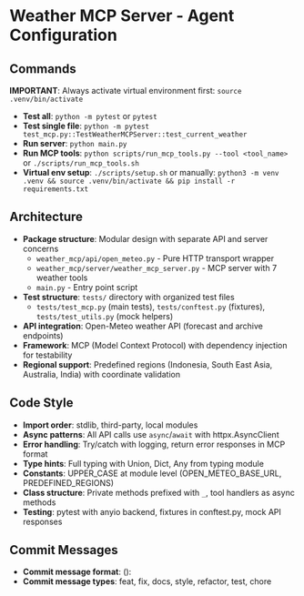 # Weather MCP Server - Agent Configuration

## Commands
**IMPORTANT**: Always activate virtual environment first: `source .venv/bin/activate`

- **Test all**: `python -m pytest` or `pytest`
- **Test single file**: `python -m pytest test_mcp.py::TestWeatherMCPServer::test_current_weather`
- **Run server**: `python main.py`
- **Run MCP tools**: `python scripts/run_mcp_tools.py --tool <tool_name>` or `./scripts/run_mcp_tools.sh`
- **Virtual env setup**: `./scripts/setup.sh` or manually: `python3 -m venv .venv && source .venv/bin/activate && pip install -r requirements.txt`

## Architecture
- **Package structure**: Modular design with separate API and server concerns
  - `weather_mcp/api/open_meteo.py` - Pure HTTP transport wrapper
  - `weather_mcp/server/weather_mcp_server.py` - MCP server with 7 weather tools
  - `main.py` - Entry point script
- **Test structure**: `tests/` directory with organized test files
  - `tests/test_mcp.py` (main tests), `tests/conftest.py` (fixtures), `tests/test_utils.py` (mock helpers)
- **API integration**: Open-Meteo weather API (forecast and archive endpoints)
- **Framework**: MCP (Model Context Protocol) with dependency injection for testability
- **Regional support**: Predefined regions (Indonesia, South East Asia, Australia, India) with coordinate validation

## Code Style
- **Import order**: stdlib, third-party, local modules
- **Async patterns**: All API calls use `async`/`await` with httpx.AsyncClient
- **Error handling**: Try/catch with logging, return error responses in MCP format
- **Type hints**: Full typing with Union, Dict, Any from typing module
- **Constants**: UPPER_CASE at module level (OPEN_METEO_BASE_URL, PREDEFINED_REGIONS)
- **Class structure**: Private methods prefixed with `_`, tool handlers as async methods
- **Testing**: pytest with anyio backend, fixtures in conftest.py, mock API responses

## Commit Messages
- **Commit message format**: <type>(<scope>): <subject>
- **Commit message types**: feat, fix, docs, style, refactor, test, chore
